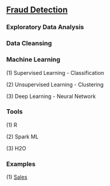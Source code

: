 ## [Fraud Detection](https://en.wikipedia.org/wiki/Data_analysis_techniques_for_fraud_detection)

### Exploratory Data Analysis


### Data Cleansing



### Machine Learning

(1) Supervised Learning - Classification

(2) Unsupervised Learning - Clustering

(3) Deep Learning - Neural Network


### Tools

(1) R

(2) Spark ML

(3) H2O


### Examples

(1) [Sales](/data/example/DMwR-sales/README.md)








